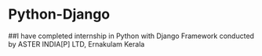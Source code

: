 # Python-Django

##I have completed internship in Python  with Django Framework  conducted by ASTER INDIA[P] LTD, Ernakulam Kerala
